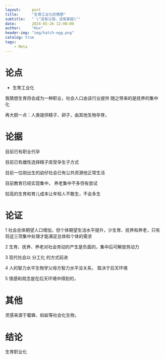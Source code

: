 ```yaml
---
layout:     post
title:      "生育工业化的猜想"
subtitle:   " \"没有父母、没有家庭\""
date:       2024-05-26 12:00:00
author:     "Hux"
header-img: "img/hatch-egg.png"
catalog: true
tags:
    - Meta
---
```



# 论点

* 生育工业化

我猜想生育将会成为一种职业，社会人口由该行业提供
随之带来的是抚养的集中化



再大胆一点：人类提供精子、卵子，由其他生物孕育，


# 论据

目前已有职业代孕

目前已有雌性选择精子库受孕生子方式

目前一位刚出生的幼仔社会已有公共资源他正常生活

目前教育已经实现集中， 养老集中不多但有尝试

较高的生育和育儿成本让年轻人不敢生，不会多生

# 论证

1 社会总体期望人口增加，但个体期望生活水平提升，少生育、抚养和养老，只有将这三项集中处理才能满足总体和个体的需求

2 生育、抚养、养老对社会劳动的产生是负面的，集中后可解放劳动力

3 现代社会以 分工化 的方式前进

4 人的智力水平生物学父母方智力水平没关系， 取决于后天环境

5 情感和观念是在后天环境中得到的，

# 其他
灵感来源于蜜蜂、蚂蚁等社会化生物， 



# 结论
生育职业化